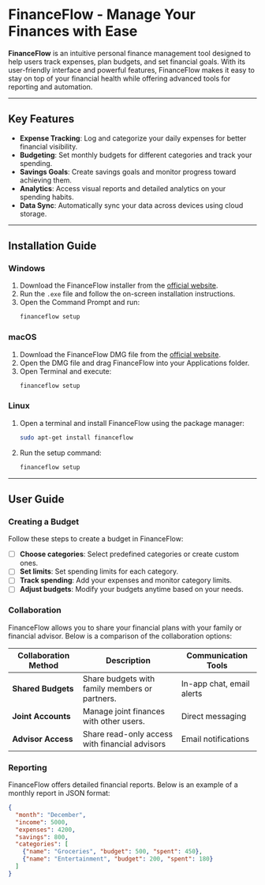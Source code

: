 # FinanceFlow - Manage Your Finances with Ease

**FinanceFlow** is an intuitive personal finance management tool designed to help users track expenses, plan budgets, and set financial goals. With its user-friendly interface and powerful features, FinanceFlow makes it easy to stay on top of your financial health while offering advanced tools for reporting and automation.

---

## Key Features

- **Expense Tracking**: Log and categorize your daily expenses for better financial visibility.
- **Budgeting**: Set monthly budgets for different categories and track your spending.
- **Savings Goals**: Create savings goals and monitor progress toward achieving them.
- **Analytics**: Access visual reports and detailed analytics on your spending habits.
- **Data Sync**: Automatically sync your data across devices using cloud storage.

---

## Installation Guide

### Windows
1. Download the FinanceFlow installer from the [official website](https://financeflow.com/download).
2. Run the `.exe` file and follow the on-screen installation instructions.
3. Open the Command Prompt and run:
    ```bash
    financeflow setup
    ```

### macOS
1. Download the FinanceFlow DMG file from the [official website](https://financeflow.com/download).
2. Open the DMG file and drag FinanceFlow into your Applications folder.
3. Open Terminal and execute:
    ```bash
    financeflow setup
    ```

### Linux
1. Open a terminal and install FinanceFlow using the package manager:
    ```bash
    sudo apt-get install financeflow
    ```
2. Run the setup command:
    ```bash
    financeflow setup
    ```

---

## User Guide

### Creating a Budget

Follow these steps to create a budget in FinanceFlow:

- [ ] **Choose categories**: Select predefined categories or create custom ones.
- [ ] **Set limits**: Set spending limits for each category.
- [ ] **Track spending**: Add your expenses and monitor category limits.
- [ ] **Adjust budgets**: Modify your budgets anytime based on your needs.

### Collaboration

FinanceFlow allows you to share your financial plans with your family or financial advisor. Below is a comparison of the collaboration options:

| Collaboration Method | Description                                   | Communication Tools      |
|----------------------|-----------------------------------------------|--------------------------|
| **Shared Budgets**    | Share budgets with family members or partners.| In-app chat, email alerts |
| **Joint Accounts**    | Manage joint finances with other users.       | Direct messaging          |
| **Advisor Access**    | Share read-only access with financial advisors| Email notifications       |

### Reporting

FinanceFlow offers detailed financial reports. Below is an example of a monthly report in JSON format:

```json
{
  "month": "December",
  "income": 5000,
  "expenses": 4200,
  "savings": 800,
  "categories": [
    {"name": "Groceries", "budget": 500, "spent": 450},
    {"name": "Entertainment", "budget": 200, "spent": 180}
  ]
}
